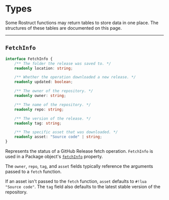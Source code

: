 # Types

Some Rostruct functions may return tables to store data in one place. The structures of these tables are documented on this page.

---

## `FetchInfo` <span class="base-tag interface-tag"></span>

``` ts
interface FetchInfo {
	/** The folder the release was saved to. */
	readonly location: string;

	/** Whether the operation downloaded a new release. */
	readonly updated: boolean;

	/** The owner of the repository. */
	readonly owner: string;

	/** The name of the repository. */
	readonly repo: string;

	/** The version of the release. */
	readonly tag: string;

	/** The specific asset that was downloaded. */
	readonly asset: "Source code" | string;
}
```

Represents the status of a GitHub Release fetch operation. `FetchInfo` is used in a Package object's [`fetchInfo`](./package/properties.md#fetchinfo) property.

The `owner`, `repo`, `tag`, and `asset` fields typically reference the arguments passed to a `fetch` function.

If an asset isn't passed to the `fetch` function, `asset` defaults to `#!lua "Source code"`. The `tag` field also defaults to the latest stable version of the repository.
